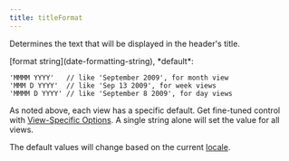 ```yaml
---
title: titleFormat
---
```


Determines the text that will be displayed in the header's title.

<div class='spec' markdown='1'>
[format string](date-formatting-string), *default*:

```
'MMMM YYYY'   // like 'September 2009', for month view
'MMM D YYYY'  // like 'Sep 13 2009', for week views
'MMMM D YYYY' // like 'September 8 2009', for day views
```
</div>

As noted above, each view has a specific default. Get fine-tuned control with [View-Specific Options](view-specific-options). A single string alone will set the value for all views.

The default values will change based on the current [locale](locale).

